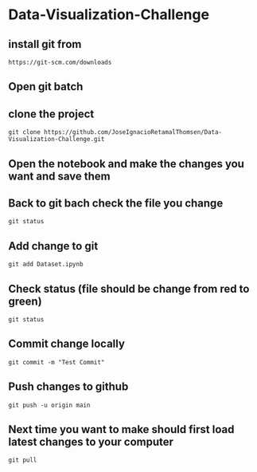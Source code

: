 # Data-Visualization-Challenge

## install git from 
``https://git-scm.com/downloads``

## Open git batch

## clone the project
``git clone https://github.com/JoseIgnacioRetamalThomsen/Data-Visualization-Challenge.git``

## Open the notebook and make the changes you want and save them

## Back to git bach check the file you change
``git status``

## Add change to git
``git add Dataset.ipynb``

## Check status (file should be change from red to green)
``git status``

## Commit change locally
``git commit -m "Test Commit"``

## Push changes to github 
``git push -u origin main``

## Next time you want to make should first load latest changes to your computer
``git pull``
